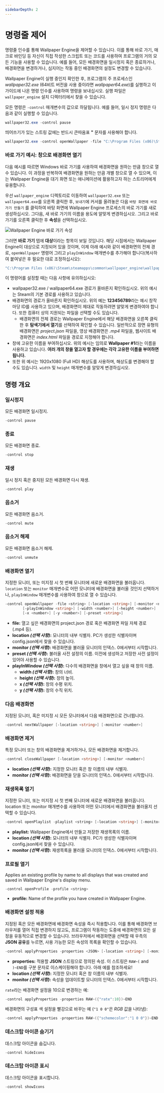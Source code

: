 ```yaml
---
sidebarDepth: 2
---
```


# 명령줄 제어

명령줄 인수를 통해 Wallpaper Engine을 제어할 수 있습니다. 이를 통해 바로 가기, 매크로 바인딩 등 자신이 직접 작성한 스크립트 또는 코드를 사용하여 프로그램의 거의 모든 기능을 사용할 수 있습니다. 예를 들어, 모든 배경화면을 일시정지 혹은 종료하거나, 배경화면을 변경하거나, 심지어는 작동 중인 배경화면의 설정도 변경할 수 있습니다.

Wallpaper Engine이 실행 중인지 확인한 후, 프로그램의 주 프로세스인 *wallpaper32.exe* (64비트 버전을 사용 중이라면 *wallpaper64.exe*)를 실행하고 이 가이드에 나온 명령 인수를 사용하여 명령을 보내십시오. 실행 파일은 `wallpaper_engine` 설치 디렉터리에서 찾을 수 있습니다.

모든 명령은 `-control` 매개변수의 값으로 하달됩니다. 예를 들어, 일시 정지 명령은 다음과 같이 실행할 수 있습니다.

``` powershell
wallpaper32.exe -control pause
```

띄어쓰기가 있는 스트링 값에는 반드시 큰따옴표 **"** 문자를 사용해야 합니다.

``` powershell
wallpaper32.exe -control openWallpaper -file "C:\Program Files (x86)\Steam\steamapps\common\wallpaper_engine\projects\myprojects\myWallpaper\project.json"
```

### 바로 가기 예시: 창으로 배경화면 열기

다음 예시를 따르면 Windows 바로 가기를 사용하여 배경화면을 원하는 만큼 창으로 열 수 있습니다. 이 과정을 반복하여 배경화면을 원하는 만큼 개별 창으로 열 수 있으며, 이는 Wallpaper Engine을 대기 화면 또는 애니메이션에 활용하고자 하는 스트리머에게 유용합니다.

우선 `wallpaper_engine` 디렉토리로 이동하여 `wallpaper32.exe` 또는 `wallpaper64.exe`를 오른쪽 클릭한 후, `보내기`에 커서를 올려놓은 다음 `바탕 화면에 바로 가기 만들기` 를 클릭하여 바탕 화면에 Wallpaper Engine 프로세스의 바로 가기를 새로 생성하십시오. 그다음, 새 바로 가기의 이름을 용도에 알맞게 변경하십시오. 그리고 바로 가기를 오른쪽 클릭한 후 **속성**을 선택하십시오.

![Wallpaper Engine 바로 가기 속성](/img/faq/target.gif)

그러면 **바로 가기** 탭에 **대상**이라는 항목이 보일 것입니다. 해당 시점에서는 Wallpaper Engine이 대상으로 지정되어 있을 것이며, 이제 아래 예시와 같이 배경화면의 전체 경로, `openWallpaper` 명령어 그리고 `playInWindow` 매개변수를 추가해야 합니다(복사하여 붙여넣은 후 필요한 대로 조정하십시오):

```bash
"C:\Program Files (x86)\Steam\steamapps\common\wallpaper_engine\wallpaper64.exe" -control openWallpaper -file "C:\Program Files (x86)\Steam\steamapps\workshop\content\431960\123456789\scene.pkg" -playInWindow "Wallpaper #1" -width 1920 -height 1080
```

이 명령어를 설정할 때는 다음 사항에 유의하십시오:

* wallpaper32.exe / wallpaper64.exe 경로가 올바른지 확인하십시오. 위의 예시는 Steam의 기본 경로를 사용하고 있습니다.
* 배경화면의 경로가 올바른지 확인하십시오. 위의 예는 **123456789**라는 예시 창작마당 ID를 사용하고 있으며, 배경화면이 제대로 작동하려면 알맞게 변경하여야 합니다. 또한 컴퓨터 상의 지원되는 파일을 선택할 수도 있습니다.
  * 배경화면의 전체 경로는 Wallpaper Engine에서 해당 배경화면을 오른쪽 클릭한 후 **탐색기에서 열기**를 선택하여 확인할 수 있습니다. 일반적으로 장면 유형의 배경화면은 *project.json* 파일을, 영상 배경화면은 *.mp4* 파일을, 웹사이트 배경화면은 *index.html* 파일을 경로로 지정해야 합니다.
* 창에 고유한 이름을 부여하십시오. 위의 예시는 임의로 **Wallpaper #1**라는 이름을 사용하고 있습니다. **여러 개의 창을 열고자 할 경우에는 각각 고유한 이름을 부여하면 됩니다.**
* 또한 위 예시는 1920x1080 (Full HD) 해상도를 사용하며, 해상도를 변경해야 할 수도 있습니다. `width` 및 `height` 매개변수를 알맞게 변경하십시오.

## 명령 개요

### 일시정지

모든 배경화면 일시정지.

``` powershell
-control pause
```

### 종료

모든 배경화면 종료.

``` powershell
-control stop
```

### 재생

일시 정지 혹은 중지된 모든 배경화면 다시 재생.

``` powershell
-control play
```

### 음소거

모든 배경화면 음소거.

``` powershell
-control mute
```

### 음소거 해제

모든 배경화면 음소거 해제.

``` powershell
-control unmute
```

### 배경화면 열기

지정한 모니터, 또는 미지정 시 첫 번째 모니터에 새로운 배경화면을 불러옵니다. `location` 또는 `monitor` 매개변수로 어떤 모니터에 배경화면을 불러올 것인지 선택하거나, `playInWindow` 매개변수를 사용하여 창으로 열 수 있습니다.

``` powershell
-control openWallpaper -file <string> [-location <string>] [-monitor <number>]
        [-playInWindow <string>] [-width <number>] [-height <number>]
        [-x <number>] [-y <number>] [-preset <string>]
```

* **file:** 열고 싶은 배경화면의 project.json 경로 혹은 배경화면 파일 자체 경로 (.mp4 등).
* **location *(선택 사항)*:** 모니터의 내부 식별자. PC가 생성한 식별자이며 config.json에서 찾을 수 있습니다.
* **monitor *(선택 사항)*:** 배경화면을 불러올 모니터의 인덱스. 0에서부터 시작합니다.
* **preset *(선택 사항)*:** 불러올 사전 설정의 이름. 이전에 생성하고 저장한 사전 설정이 있어야 사용할 수 있습니다.
* **playInWindow *(선택 사항)*:** 다수의 배경화면을 창에서 열고 싶을 때 창의 이름.
  * **width *(선택 사항)*:** 창의 너비.
  * **height *(선택 사항)*:** 창의 높이.
  * **x *(선택 사항)*:** 창의 수평 위치.
  * **y *(선택 사항)*:** 창의 수직 위치.

### 다음 배경화면

지정된 모니터, 혹은 미지정 시 모든 모니터에서 다음 배경화면으로 건너뜁니다.

``` powershell
-control nextWallpaper [-location <string>] [-monitor <number>]
```

### 배경화면 제거

특정 모니터 또는 창의 배경화면을 제거하거나, 모든 배경화면을 제거합니다.

``` powershell
-control closeWallpaper [-location <string>] [-monitor <number>]
```

* **location *(선택 사항)*:** 지정한 모니터 혹은 창 이름의 내부 식별자.
* **monitor *(선택 사항)*:** 배경화면을 닫을 모니터의 인덱스. 0에서부터 시작합니다.

### 재생목록 열기

지정한 모니터, 또는 미지정 시 첫 번째 모니터에 새로운 배경화면을 불러옵니다. location 또는 monitor 매개변수를 사용하여 어떤 모니터에서 배경화면을 불러올지 선택할 수 있습니다.

``` powershell
-control openPlaylist -playlist <string> [-location <string>] [-monitor <number>]
```

* **playlist:** Wallpaper Engine에서 만들고 저장한 재생목록의 이름.
* **location *(선택 사항)*:** 모니터의 내부 식별자. PC가 생성한 식별자이며 config.json에서 찾을 수 있습니다.
* **monitor *(선택 사항)*:** 재생목록을 불러올 모니터의 인덱스. 0에서부터 시작합니다.

### 프로필 열기

Applies an existing profile by name to all displays that was created and saved in Wallpaper Engine's display menu.

``` powershell
-control openProfile -profile <string>
```

* **profile:** Name of the profile you have created in Wallpaper Engine.

### 배경화면 설정 적용

지정된 혹은 모든 배경화면에 배경화면 속성을 즉시 적용합니다. 이를 통해 배경화면 브라우저를 열어 직접 변경하지 않고도, 프로그램이 작동하는 도중에 배경화면의 모든 설정을 유동적으로 변경할 수 있습니다. 브라우저에서 배경화면을 선택할 때 우측의 **JSON 공유**를 누르면, 사용 가능한 모든 속성의 목록을 확인할 수 있습니다.

``` powershell
-control applyProperties -properties <JSON> [-location <string>] [-monitor <number>]
```

* **properties:** 적용할 **JSON** 스트링으로 정의된 속성. 이 스트링은 `RAW~(` and `)~END`를 구분 문자로 이스케이핑해야 합니다. 아래 예를 참조하세요!
* **location *(선택 사항)*:** 지정한 모니터 혹은 창 이름의 내부 식별자.
* **monitor *(선택 사항)*:** 속성을 업데이트할 모니터의 인덱스. 0에서부터 시작합니다.

`rate`라는 배경화면 설정을 10으로 변경하는 예:

``` cpp 
-control applyProperties -properties RAW~({"rate":10})~END
```

배경화면의 구성표 색 설정을 빨강으로 바꾸는 예 (`"1 0 0"`은 *RGB* 값을 나타냄):

``` cpp
-control applyProperties -properties RAW~({"schemecolor":"1 0 0"})~END
```

### 데스크탑 아이콘 숨기기

데스크탑 아이콘을 숨깁니다.

``` powershell
-control hideIcons
```

### 데스크탑 아이콘 표시

데스크탑 아이콘을 표시합니다.

``` powershell
-control showIcons
```

